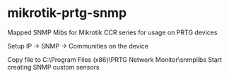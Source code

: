 # mikrotik-prtg-snmp
Mapped SNMP Mibs for Mikrotik CCR series for usage on PRTG devices

Setup IP -> SNMP -> Communities on the device

Copy file to C:\Program Files (x86)\PRTG Network Monitor\snmplibs
Start creating SNMP custom sensors

